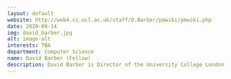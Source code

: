 ```yaml
---
layout: default
website: http://web4.cs.ucl.ac.uk/staff/D.Barber/pmwiki/pmwiki.php
date: 2020-09-14
img: david_barber.jpg
alt: image-alt
interests: TBA
department: Computer Science
name: David Barber (Fellow)
description: David Barber is Director of the University College London Centre for AI, Director of the UKRI Centre for Doctoral Training in Foundational AI. Research on probabilistic modelling (22 NeurIPS papers) in AI and ML, for which his textbook on Bayesian Reasoning and ML is one of the standards in the field. Chief Scientific Officer and co-founder re:infer, a London based startup that uses NLP to analyse unstructure text UK government advisor on AI; action editor for JMLR. Grants&#58 £6.7 million from the UKRI to establish a Centre for Doctoral Training in AI, supported by an additional £5 million from industry. Supervises 10 PhD students at UCL and 1 postdoc. He has collaborated extensively with Bert Kappen (Radboud University), Peter Sollich (Goettingen). 
---
```

